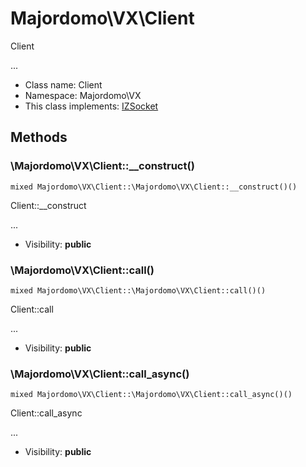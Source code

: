 Majordomo\VX\Client
===============

Client

...


* Class name: Client
* Namespace: Majordomo\VX
* This class implements: [IZSocket](IZSocket.md)






Methods
-------


### \Majordomo\VX\Client::__construct()

```
mixed Majordomo\VX\Client::\Majordomo\VX\Client::__construct()()
```

Client::__construct

...

* Visibility: **public**



### \Majordomo\VX\Client::call()

```
mixed Majordomo\VX\Client::\Majordomo\VX\Client::call()()
```

Client::call

...

* Visibility: **public**



### \Majordomo\VX\Client::call_async()

```
mixed Majordomo\VX\Client::\Majordomo\VX\Client::call_async()()
```

Client::call_async

...

* Visibility: **public**


